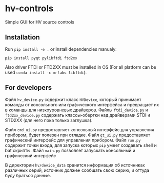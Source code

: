 # hv-controls
Simple GUI for HV source controls

## Installation

Run `pip install -e .` or install dependencies manualy:
```
pip install pyqt pylibftdi ftd2xx
```
Also driver FTDI or FTD2XX must be installed in OS (For all platform can be used `conda install -c m-labs libftdi`).

## For developers

Файл `hv_device.py` содержит класс `HVDevice`, который принимает команды от консольного или графического интерфейса и превращает их в команды для низкоуровневых драйверов. Файлы `ftdi_device.py` и `ftd2xx_device.py` содержать классы-обертки над драйверами STDI и STD2XX (для него пока только заглушка).

Файл `cmd_ui.py` предоставляет консольный интерфейс для управления прибором, будет полезен при отладке.
Файл `qt_ui.py` предоставляет графический интерфейс для управления прибором.
Файл `run.py` содержит точки входа, для запуска которых `pip` умеет создавать shell и bat скрипты.
Файл `main.py` позволяет запускать консольный и графический интерфейс

В директории `hv/device_data` хранится информация об источниках различных серий, источник должен сообщать свою серию, и оттуда буду браться данные.